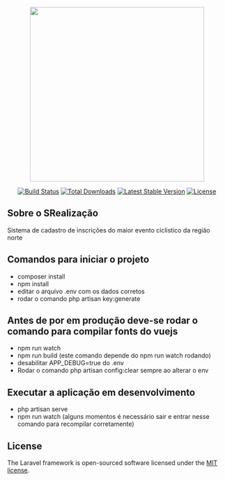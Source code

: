 <p align="center"><a href="https://laravel.com" target="_blank"><img src="https://raw.githubusercontent.com/laravel/art/master/logo-lockup/5%20SVG/2%20CMYK/1%20Full%20Color/laravel-logolockup-cmyk-red.svg" width="400"></a></p>

<p align="center">
<a href="https://travis-ci.org/laravel/framework"><img src="https://travis-ci.org/laravel/framework.svg" alt="Build Status"></a>
<a href="https://packagist.org/packages/laravel/framework"><img src="https://img.shields.io/packagist/dt/laravel/framework" alt="Total Downloads"></a>
<a href="https://packagist.org/packages/laravel/framework"><img src="https://img.shields.io/packagist/v/laravel/framework" alt="Latest Stable Version"></a>
<a href="https://packagist.org/packages/laravel/framework"><img src="https://img.shields.io/packagist/l/laravel/framework" alt="License"></a>
</p>

## Sobre o SRealização
Sistema de cadastro de inscrições do maior evento ciclistico da região norte

## Comandos para iniciar o projeto
* composer install
* npm install
* editar o arquivo .env com os dados corretos
* rodar o comando php artisan key:generate

## Antes de por em produção deve-se rodar o comando para compilar fonts do vuejs
* npm run watch 
* npm run build (este comando depende do npm run watch rodando)
* desabilitar APP_DEBUG=true do .env
* Rodar o comando php artisan config:clear sempre ao alterar o env


## Executar a aplicação em desenvolvimento
*  php artisan serve
*  npm run watch (alguns momentos é necessário sair e entrar nesse comando para recompilar corretamente)


## License

The Laravel framework is open-sourced software licensed under the [MIT license](https://opensource.org/licenses/MIT).
